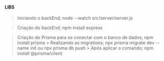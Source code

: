 #### LIBS


> Iniciando o backEnd;
    node --watch src/server/server.js

> Criação do backEnd;
    npm install express

> Criação do Prisma para se conectar com o banco de dados;
    npm install prisma
        > Realizando as migrations;
            npx prisma migrate dev --name init
            ou
            npx prisma db push
                > Após aplicar o comando;
                    npm install @prisma/client

